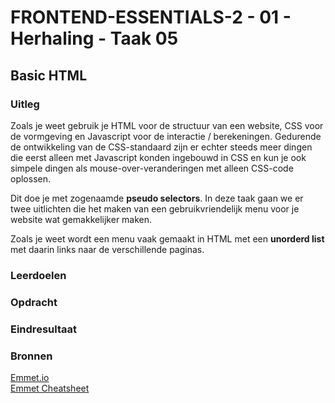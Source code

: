 # FRONTEND-ESSENTIALS-2 - 01 - Herhaling - Taak 05

## Basic HTML 

### Uitleg

Zoals je weet gebruik je HTML voor de structuur van een website, CSS voor de vormgeving en Javascript voor de interactie / berekeningen. Gedurende de ontwikkeling van de CSS-standaard zijn er echter steeds meer dingen die eerst alleen met Javascript konden ingebouwd in CSS en kun je ook simpele dingen als mouse-over-veranderingen met alleen CSS-code oplossen.

Dit doe je met zogenaamde **pseudo selectors**. In deze taak gaan we er twee uitlichten die het maken van een gebruikvriendelijk menu voor je website wat gemakkelijker maken.

Zoals je weet wordt een menu vaak gemaakt in HTML met een **unorderd list** met daarin links naar de verschillende paginas. 


### Leerdoelen



### Opdracht


### Eindresultaat



### Bronnen

[Emmet.io](https://www.emmet.io/)  
[Emmet Cheatsheet](https://docs.emmet.io/cheat-sheet/)